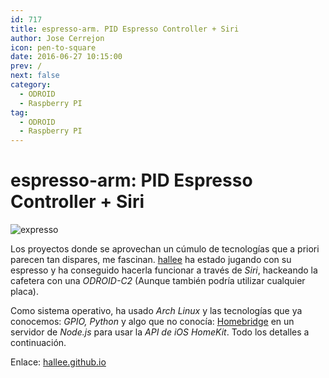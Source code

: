 ```yaml
---
id: 717
title: espresso-arm. PID Espresso Controller + Siri
author: Jose Cerrejon
icon: pen-to-square
date: 2016-06-27 10:15:00
prev: /
next: false
category:
  - ODROID
  - Raspberry PI
tag:
  - ODROID
  - Raspberry PI
---
```


# espresso-arm: PID Espresso Controller + Siri

![expresso](/images/2016/06/expresso.png)

Los proyectos donde se aprovechan un cúmulo de tecnologías que a priori parecen tan dispares, me fascinan. [hallee](https://github.com/hallee) ha estado jugando con su espresso y ha conseguido hacerla funcionar a través de *Siri*, hackeando la cafetera con una *ODROID-C2* (Aunque también podría utilizar cualquier placa).

Como sistema operativo, ha usado *Arch  Linux* y las tecnologías que ya conocemos: *GPIO, Python* y algo que no conocía: [Homebridge](https://github.com/nfarina/homebridge#adding-homebridge-to-ios) en un servidor de *Node.js* para usar la *API de iOS HomeKit*. Todo los detalles a continuación.

Enlace: [hallee.github.io](http://hallee.github.io/espresso-arm/)
